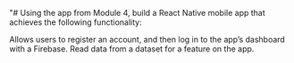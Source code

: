 "# Using the app from Module 4, build a React Native mobile app that achieves the following functionality:

Allows users to register an account, and then log in to the app’s dashboard with a Firebase.
Read data from a dataset for a feature on the app. 
